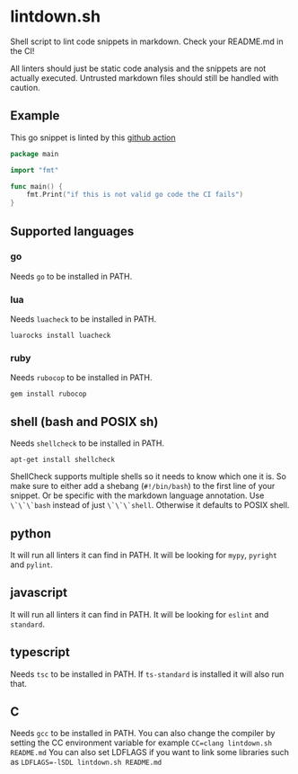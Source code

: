 # lintdown.sh

Shell script to lint code snippets in markdown. Check your README.md in the CI!

All linters should just be static code analysis and the snippets are not actually executed.
Untrusted markdown files should still be handled with caution.

## Example

This go snippet is linted by this [github action](https://github.com/ChillerDragon/lintdown.sh/blob/master/.github/workflows/lintdown.yml)

```go
package main

import "fmt"

func main() {
	fmt.Print("if this is not valid go code the CI fails")
}
```

## Supported languages

### go

Needs `go` to be installed in PATH.

### lua

Needs `luacheck` to be installed in PATH.

```
luarocks install luacheck
```

### ruby

Needs `rubocop` to be installed in PATH.

```
gem install rubocop
```

## shell (bash and POSIX sh)

Needs `shellcheck` to be installed in PATH.

```
apt-get install shellcheck
```

ShellCheck supports multiple shells so it needs to know which one it is.
So make sure to either add a shebang (`#!/bin/bash`) to the first line of your snippet.
Or be specific with the markdown language annotation. Use ```\`\`\`bash``` instead of just ```\`\`\`shell```.
Otherwise it defaults to POSIX shell.


## python

It will run all linters it can find in PATH.
It will be looking for `mypy`, `pyright` and `pylint`.

## javascript

It will run all linters it can find in PATH.
It will be looking for `eslint` and `standard`.

## typescript

Needs `tsc` to be installed in PATH.
If `ts-standard` is installed it will also run that.

## C

Needs ``gcc`` to be installed in PATH.
You can also change the compiler by setting the CC environment variable
for example ``CC=clang lintdown.sh README.md``
You can also set LDFLAGS if you want to link some libraries
such as ``LDFLAGS=-lSDL lintdown.sh README.md``

